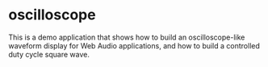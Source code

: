 oscilloscope
============

This is a demo application that shows how to build an oscilloscope-like waveform display for Web Audio applications,
and how to build a controlled duty cycle square wave.
